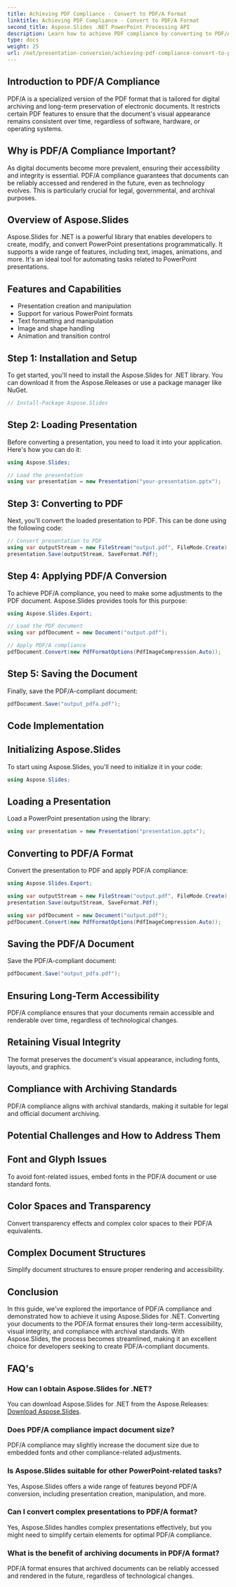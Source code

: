 ```yaml
---
title: Achieving PDF Compliance - Convert to PDF/A Format
linktitle: Achieving PDF Compliance - Convert to PDF/A Format
second_title: Aspose.Slides .NET PowerPoint Processing API
description: Learn how to achieve PDF compliance by converting to PDF/A format using Aspose.Slides for .NET. Ensure document longevity and accessibility.
type: docs
weight: 25
url: /net/presentation-conversion/achieving-pdf-compliance-convert-to-pdf-a-format/
---
```


## Introduction to PDF/A Compliance

PDF/A is a specialized version of the PDF format that is tailored for digital archiving and long-term preservation of electronic documents. It restricts certain PDF features to ensure that the document's visual appearance remains consistent over time, regardless of software, hardware, or operating systems.

## Why is PDF/A Compliance Important?

As digital documents become more prevalent, ensuring their accessibility and integrity is essential. PDF/A compliance guarantees that documents can be reliably accessed and rendered in the future, even as technology evolves. This is particularly crucial for legal, governmental, and archival purposes.

## Overview of Aspose.Slides

Aspose.Slides for .NET is a powerful library that enables developers to create, modify, and convert PowerPoint presentations programmatically. It supports a wide range of features, including text, images, animations, and more. It's an ideal tool for automating tasks related to PowerPoint presentations.

## Features and Capabilities

- Presentation creation and manipulation
- Support for various PowerPoint formats
- Text formatting and manipulation
- Image and shape handling
- Animation and transition control

## Step 1: Installation and Setup

To get started, you'll need to install the Aspose.Slides for .NET library. You can download it from the Aspose.Releases or use a package manager like NuGet.

```csharp
// Install-Package Aspose.Slides
```

## Step 2: Loading Presentation

Before converting a presentation, you need to load it into your application. Here's how you can do it:

```csharp
using Aspose.Slides;

// Load the presentation
using var presentation = new Presentation("your-presentation.pptx");
```

## Step 3: Converting to PDF

Next, you'll convert the loaded presentation to PDF. This can be done using the following code:

```csharp
// Convert presentation to PDF
using var outputStream = new FileStream("output.pdf", FileMode.Create);
presentation.Save(outputStream, SaveFormat.Pdf);
```

## Step 4: Applying PDF/A Conversion

To achieve PDF/A compliance, you need to make some adjustments to the PDF document. Aspose.Slides provides tools for this purpose:

```csharp
using Aspose.Slides.Export;

// Load the PDF document
using var pdfDocument = new Document("output.pdf");

// Apply PDF/A compliance
pdfDocument.Convert(new PdfFormatOptions(PdfImageCompression.Auto));
```

## Step 5: Saving the Document

Finally, save the PDF/A-compliant document:

```csharp
pdfDocument.Save("output_pdfa.pdf");
```

## Code Implementation

## Initializing Aspose.Slides

To start using Aspose.Slides, you'll need to initialize it in your code:

```csharp
using Aspose.Slides;
```

## Loading a Presentation

Load a PowerPoint presentation using the library:

```csharp
using var presentation = new Presentation("presentation.pptx");
```

## Converting to PDF/A Format

Convert the presentation to PDF and apply PDF/A compliance:

```csharp
using Aspose.Slides.Export;

using var outputStream = new FileStream("output.pdf", FileMode.Create);
presentation.Save(outputStream, SaveFormat.Pdf);

using var pdfDocument = new Document("output.pdf");
pdfDocument.Convert(new PdfFormatOptions(PdfImageCompression.Auto));
```

## Saving the PDF/A Document

Save the PDF/A-compliant document:

```csharp
pdfDocument.Save("output_pdfa.pdf");
```

## Ensuring Long-Term Accessibility

PDF/A compliance ensures that your documents remain accessible and renderable over time, regardless of technological changes.

## Retaining Visual Integrity

The format preserves the document's visual appearance, including fonts, layouts, and graphics.

## Compliance with Archiving Standards

PDF/A compliance aligns with archival standards, making it suitable for legal and official document archiving.

## Potential Challenges and How to Address Them

## Font and Glyph Issues

To avoid font-related issues, embed fonts in the PDF/A document or use standard fonts.

## Color Spaces and Transparency

Convert transparency effects and complex color spaces to their PDF/A equivalents.

## Complex Document Structures

Simplify document structures to ensure proper rendering and accessibility.

## Conclusion

In this guide, we've explored the importance of PDF/A compliance and demonstrated how to achieve it using Aspose.Slides for .NET. Converting your documents to the PDF/A format ensures their long-term accessibility, visual integrity, and compliance with archival standards. With Aspose.Slides, the process becomes streamlined, making it an excellent choice for developers seeking to create PDF/A-compliant documents.

## FAQ's

### How can I obtain Aspose.Slides for .NET?

You can download Aspose.Slides for .NET from the Aspose.Releases: [Download Aspose.Slides](https://releases.aspose.com/slides/net).

### Does PDF/A compliance impact document size?

PDF/A compliance may slightly increase the document size due to embedded fonts and other compliance-related adjustments.

### Is Aspose.Slides suitable for other PowerPoint-related tasks?

Yes, Aspose.Slides offers a wide range of features beyond PDF/A conversion, including presentation creation, manipulation, and more.

### Can I convert complex presentations to PDF/A format?

Yes, Aspose.Slides handles complex presentations effectively, but you might need to simplify certain elements for optimal PDF/A compliance.

### What is the benefit of archiving documents in PDF/A format?

PDF/A format ensures that archived documents can be reliably accessed and rendered in the future, regardless of technological changes.
